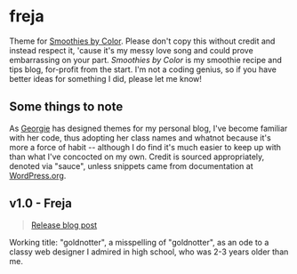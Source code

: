 # freja
Theme for [Smoothies by Color](https://smoothiesbycolor.com). Please don't copy this without credit and instead respect it, 'cause it's my messy love song and could prove embarrassing on your part. *Smoothies by Color* is my smoothie recipe and tips blog, for-profit from the start. I'm not a coding genius, so if you have better ideas for something I did, please let me know!

## Some things to note
As [Georgie](https://hey.georgie.nu) has designed themes for my personal blog, I've become familiar with her code, thus adopting her class names and whatnot because it's more a force of habit -- although I do find it's much easier to keep up with than what I've concocted on my own. Credit is sourced appropriately, denoted via "sauce", unless snippets came from documentation at [WordPress.org](https://wordpress.org).

## v1.0 - Freja
> [Release blog post](https://janepedia.com/freja)

Working title: "goldnotter", a misspelling of "goldnotter", as an ode to a classy web designer I admired in high school, who was 2-3 years older than me.
